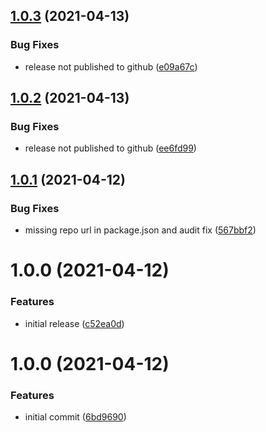 ## [1.0.3](https://github.com/id6/id6-express/compare/v1.0.2...v1.0.3) (2021-04-13)


### Bug Fixes

* release not published to github ([e09a67c](https://github.com/id6/id6-express/commit/e09a67c2f2cfd5f83aabc3284677f84206f74efd))

## [1.0.2](https://github.com/id6/id6-express/compare/v1.0.1...v1.0.2) (2021-04-13)


### Bug Fixes

* release not published to github ([ee6fd99](https://github.com/id6/id6-express/commit/ee6fd997a632b22dd6f8d5ffd6a9c46915074edf))

## [1.0.1](https://github.com/id6/id6-express/compare/v1.0.0...v1.0.1) (2021-04-12)


### Bug Fixes

* missing repo url in package.json and audit fix ([567bbf2](https://github.com/id6/id6-express/commit/567bbf22bc8c5ead3d1004a7c344f3e9571e8e78))

# 1.0.0 (2021-04-12)


### Features

* initial release ([c52ea0d](https://github.com/id6/id6-express/commit/c52ea0d0782b4cc951c47c9141460b7b6ce22293))

# 1.0.0 (2021-04-12)


### Features

* initial commit ([6bd9690](https://github.com/id6/id6-express/commit/6bd96908c21f89cd802865f125b80dc09f467b5e))
